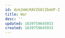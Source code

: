 ```yaml
---
id: Aok2mWiRAVZG8tZbmUP-Z
title: War
desc: ''
updated: 1639759645933
created: 1639759645933
---
```


